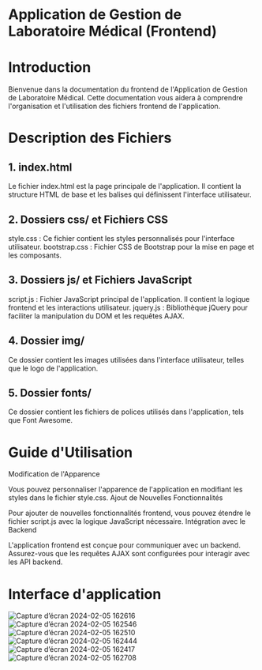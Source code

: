 

# Application de Gestion de Laboratoire Médical (Frontend)
# Introduction
Bienvenue dans la documentation du frontend de l'Application de Gestion de Laboratoire Médical. Cette documentation vous aidera à comprendre l'organisation et l'utilisation des fichiers frontend de l'application.
# Description des Fichiers
## 1. index.html
Le fichier index.html est la page principale de l'application. Il contient la structure HTML de base et les balises qui définissent l'interface utilisateur.

## 2. Dossiers css/ et Fichiers CSS
style.css : Ce fichier contient les styles personnalisés pour l'interface utilisateur.
bootstrap.css : Fichier CSS de Bootstrap pour la mise en page et les composants.
## 3. Dossiers js/ et Fichiers JavaScript
script.js : Fichier JavaScript principal de l'application. Il contient la logique frontend et les interactions utilisateur.
jquery.js : Bibliothèque jQuery pour faciliter la manipulation du DOM et les requêtes AJAX.
## 4. Dossier img/
Ce dossier contient les images utilisées dans l'interface utilisateur, telles que le logo de l'application.

## 5. Dossier fonts/
Ce dossier contient les fichiers de polices utilisés dans l'application, tels que Font Awesome.

# Guide d'Utilisation
Modification de l'Apparence

Vous pouvez personnaliser l'apparence de l'application en modifiant les styles dans le fichier style.css.
Ajout de Nouvelles Fonctionnalités

Pour ajouter de nouvelles fonctionnalités frontend, vous pouvez étendre le fichier script.js avec la logique JavaScript nécessaire.
Intégration avec le Backend

L'application frontend est conçue pour communiquer avec un backend. Assurez-vous que les requêtes AJAX sont configurées pour interagir avec les API backend.
# Interface d'application 
![Capture d’écran 2024-02-05 162616](https://github.com/ABDESSADEQMAKKIOUI/Template-App-G-stion-Lab-Medical/assets/95092583/0cbfa8bb-3a99-4dea-8f18-4bb4eff29241)
![Capture d’écran 2024-02-05 162546](https://github.com/ABDESSADEQMAKKIOUI/Template-App-G-stion-Lab-Medical/assets/95092583/d21229aa-ea84-4918-a101-f459e517dedc)
![Capture d’écran 2024-02-05 162510](https://github.com/ABDESSADEQMAKKIOUI/Template-App-G-stion-Lab-Medical/assets/95092583/ea06f1c0-194d-4d4c-a14c-9716cc1aebb3)
![Capture d’écran 2024-02-05 162444](https://github.com/ABDESSADEQMAKKIOUI/Template-App-G-stion-Lab-Medical/assets/95092583/caf207ca-99d7-40fe-8889-f844491a79eb)
![Capture d’écran 2024-02-05 162417](https://github.com/ABDESSADEQMAKKIOUI/Template-App-G-stion-Lab-Medical/assets/95092583/dbc3f1cc-94c0-4da4-a660-6909bf3bbc1b)
![Capture d’écran 2024-02-05 162708](https://github.com/ABDESSADEQMAKKIOUI/Template-App-G-stion-Lab-Medical/assets/95092583/6201de7e-cf61-4543-a612-a4bd3792f28b)
